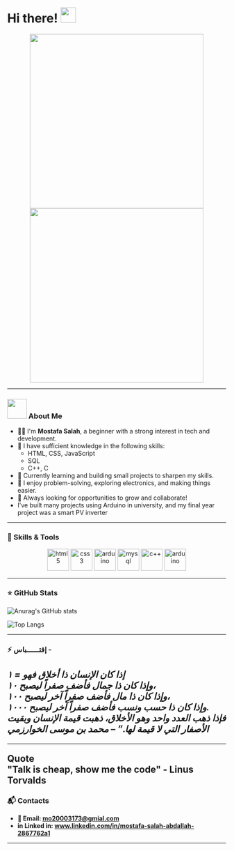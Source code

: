 # Hi there! <img src="https://github.com/TheDudeThatCode/TheDudeThatCode/blob/master/Assets/Hi.gif" width="35" />

<div align="center">
  <img src="https://media.giphy.com/media/qgQUggAC3Pfv687qPC/giphy.gif" width="400" />
</div>
<div align="center">
  <img src="https://i.gifer.com/4Cb2.gif" width="400" />
</div>

---

### <img src="https://github.com/TheDudeThatCode/TheDudeThatCode/blob/master/Assets/Developer.gif" width="45" /> About Me

- 🧑‍💻 I'm **Mostafa Salah**, a beginner with a strong interest in tech and development.
- 📘 I have sufficient knowledge in the following skills:
  - HTML, CSS, JavaScript
  - SQL
  - C++, C
- 🔧 Currently learning and building small projects to sharpen my skills.
- 💬 I enjoy problem-solving, exploring electronics, and making things easier.
- 🌱 Always looking for opportunities to grow and collaborate!
- I've built many projects using Arduino in university, and my final year project was a smart PV inverter 

---

### 🧠 Skills & Tools

<p align="center">
  <img src="https://www.vectorlogo.zone/logos/w3_html5/w3_html5-icon.svg" alt="html5" width="50" height="50"/>
  <img src="https://www.vectorlogo.zone/logos/w3_css/w3_css-icon.svg" alt="css3" width="50" height="50"/>
   <img src="https://www.vectorlogo.zone/logos/javascript/javascript-icon.svg" alt="arduino" width="50" height="50"/>
  <img src="https://www.vectorlogo.zone/logos/mysql/mysql-icon.svg" alt="mysql" width="50" height="50"/>
  <img src="https://cdn.worldvectorlogo.com/logos/c.svg" alt="c++" width="50" height="50"/>
  <img src="https://www.vectorlogo.zone/logos/arduino/arduino-icon.svg" alt="arduino" width="50" height="50"/>
</p>

---

### ⭐ GitHub Stats

![Anurag's GitHub stats](https://github-readme-stats.vercel.app/api?username=MostafaSalah220&show_icons=true&theme=radical)

![Top Langs](https://github-readme-stats.vercel.app/api/top-langs/?username=MostafaSalah220&hide_progress=true)



---

### ⚡ إقتــــــباس - 


<i>إذا كان الإنسان ذا أخلاق فهو = ١<br>
وإذا كان ذا جمال فأضف صفراً ليصبح ١٠،<br>
وإذا كان ذا مال فأضف صفراً آخر ليصبح ١٠٠،<br>
وإذا كان ذا حسب ونسب فأضف صفراً آخر ليصبح ١٠٠٠.<br>
فإذا ذهب العدد واحد وهو الأخلاق، ذهبت قيمة الإنسان وبقيت الأصفار التي لا قيمة لها.” <strong>– محمد بن موسى الخوارزمي</strong></i>
<br> <hr><strong> Quote <strong>  <br> "Talk is cheap, show me the code" - Linus Torvalds
---

### 📬 Contacts

- 📧 **Email:** mo20003173@gmial.com
- in **Linked in:** www.linkedin.com/in/mostafa-salah-abdallah-2867762a1
---
